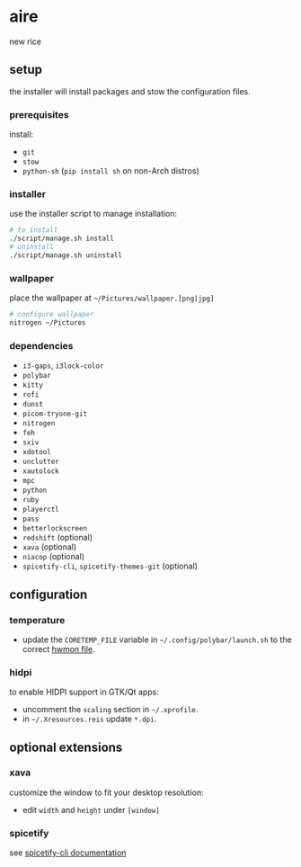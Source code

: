 # aire

new rice

## setup

the installer will install packages and stow the configuration files.

### prerequisites

install:
+ `git`
+ `stow`
+ `python-sh` (`pip install sh` on non-Arch distros)

### installer

use the installer script to manage installation:
```sh
# to install
./script/manage.sh install
# uninstall
./script/manage.sh uninstall
```

### wallpaper
place the wallpaper at `~/Pictures/wallpaper.[png|jpg]`
```sh
# configure wallpaper
nitrogen ~/Pictures
```

### dependencies
+ `i3-gaps`, `i3lock-color`
+ `polybar`
+ `kitty`
+ `rofi`
+ `dunst`
+ `picom-tryone-git`
+ `nitrogen`
+ `feh`
+ `sxiv`
+ `xdotool`
+ `unclutter`
+ `xautolock`
+ `mpc`
+ `python`
+ `ruby`
+ `playerctl`
+ `pass`
+ `betterlockscreen`
+ `redshift` (optional)
+ `xava` (optional)
+ `niacop` (optional)
+ `spicetify-cli`, `spicetify-themes-git` (optional)

## configuration

### temperature

+ update the `CORETEMP_FILE` variable in `~/.config/polybar/launch.sh` to the correct [hwmon file](https://github.com/polybar/polybar/issues/2078#issuecomment-620630184).

### hidpi
to enable HIDPI support in GTK/Qt apps:
+ uncomment the `scaling` section in `~/.xprofile`.
+ in `~/.Xresources.reis` update `*.dpi`.

## optional extensions

### xava
customize the window to fit your desktop resolution:
+ edit `width` and `height` under `[window]`

### spicetify
see [spicetify-cli documentation](https://github.com/khanhas/spicetify-cli/wiki/Basic-Usage)
